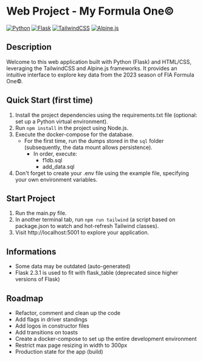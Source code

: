 # Web Project - My Formula One©

[![Python](https://img.shields.io/badge/Python-3.12%2B-blue)](https://www.python.org/)
[![Flask](https://img.shields.io/badge/Flask-2.3.1-green)](https://flask.palletsprojects.com/en/2.0.x/)
[![TailwindCSS](https://img.shields.io/badge/TailwindCSS-3+-orange)](https://tailwindcss.com/)
[![Alpine.js](https://img.shields.io/badge/Alpine.js-3+-blue)](https://github.com/alpinejs/alpine)

## Description

Welcome to this web application built with Python (Flask) and HTML/CSS, leveraging the TailwindCSS and Alpine.js frameworks. It provides an intuitive interface to explore key data from the 2023 season of FIA Formula One©.

## Quick Start (first time)

1. Install the project dependencies using the requirements.txt file (optional: set up a Python virtual environment).
2. Run ```npm install``` in the project using Node.js.
3. Execute the docker-compose for the database.
   - For the first time, run the dumps stored in the ```sql``` folder (subsequently, the data mount allows persistence).
     - In order, execute:
       - f1db.sql
       - add_data.sql
4. Don't forget to create your .env file using the example file, specifying your own environment variables.

## Start Project

1. Run the main.py file.
2. In another terminal tab, run ```npm run tailwind``` (a script based on package.json to watch and hot-refresh Tailwind classes).
3. Visit http://localhost:5001 to explore your application.

## Informations

- Some data may be outdated (auto-generated)
- Flask 2.3.1 is used to fit with flask_table (deprecated since higher versions of Flask)

## Roadmap

- Refactor, comment and clean up the code
- Add flags in driver standings
- Add logos in constructor files
- Add transitions on toasts
- Create a docker-compose to set up the entire development environment
- Restrict max page resizing in width to 300px
- Production state for the app (build)
